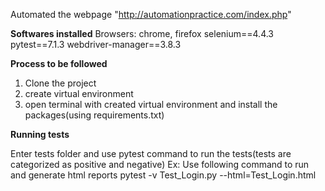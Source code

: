 Automated the webpage "http://automationpractice.com/index.php"

**Softwares installed**
Browsers: chrome, firefox
selenium==4.4.3
pytest==7.1.3
webdriver-manager==3.8.3

**Process to be followed**

1. Clone the project
2. create virtual environment 
3. open terminal with created virtual environment and install the packages(using requirements.txt)

**Running tests**

Enter tests folder and use pytest command to run the tests(tests are categorized as positive and negative)
Ex: Use following command to run and generate html reports
pytest -v Test_Login.py --html=Test_Login.html
